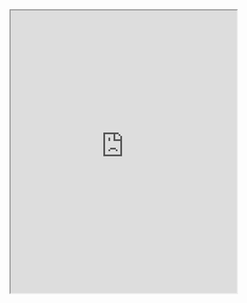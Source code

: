 <!DOCTYPE html>
<html lang="en">
<head>
    <meta charset="UTF-8">
    <meta name="viewport" content="width=device-width, initial-scale=1.0">
    <title>Document</title>
</head>
<body>
    <iframe width="400" height="500" src="https://www.youtube.com/watch?v=eiaA_6Wy1S8?autoplay=1&mute=1&loop=1&controls=0"></iframe>    
    
</body>
</html>
